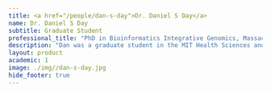 ```yaml
---
title: <a href="/people/dan-s-day">Dr. Daniel S Day</a>
name: Dr. Daniel S Day
subtitle: Graduate Student
professional_title: "PhD in Bioinformatics Integrative Genomics, Massachusetts Institute of Technology, Graduate Student (2009-2014), Postdoctoral Researcher at Rick Young Lab, Whitehead Institute"  # Joined professional titles
description: "Dan was a graduate student in the MIT Health Sciences and Technology division, in the BIG (Bioinformatics and Integrative Genomics) program. He spent his summer after junior year in college working in the Park lab and has returned as a grad student. Dan has worked on analysis of epigenomic data from next-generation sequencing.Dan is currently a postdoctoral researcher in Rick Young Lab across the river."
layout: product
academic: 1
image: ./img//dan-s-day.jpg
hide_footer: true
---
```

